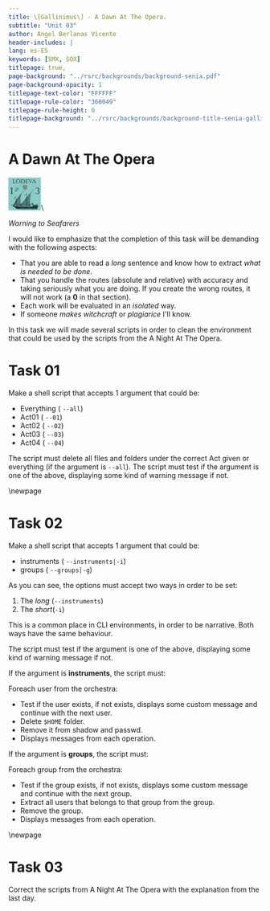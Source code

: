 ```yaml
---
title: \[Gallinimus\] - A Dawn At The Opera.
subtitle: "Unit 03"
author: Angel Berlanas Vicente
header-includes: |
lang: es-ES
keywords: [SMX, SOX]
titlepage: true,
page-background: "../rsrc/backgrounds/background-senia.pdf"
page-background-opacity: 1
titlepage-text-color: "FFFFFF"
titlepage-rule-color: "360049"
titlepage-rule-height: 0
titlepage-background: "../rsrc/backgrounds/background-title-senia-gallinimus.pdf"
---
```



# A Dawn At The Opera

![Seafarers](imgs/seafarers01.png)\

*Warning to Seafarers*

I would like to emphasize that the completion of this task will be demanding with the following aspects:

- That you are able to read a *long* sentence and know how to extract *what is needed to be done*.
- That you handle the routes (absolute and relative) with accuracy and taking seriously what you are doing. If you create the wrong routes, it will not work (a **0** in that section).
- Each work will be evaluated in an *isolated* way.
- If someone *makes witchcraft* or *plagiarice* I'll know.

In this task we will made several scripts in order to clean the environment that could be used by the scripts from the
A Night At The Opera.

# Task 01

Make a shell script that accepts 1 argument that could be:

- Everything ( `--all`)
- Act01 ( `--01`)
- Act02 ( `--02`)
- Act03 ( `--03`)
- Act04 ( `--04`)

The script must delete all files and folders under the correct Act given or everything (if the argument is `--all`).
The script must test if the argument is one of the above, displaying some kind of warning message if not.

\newpage
# Task 02

Make a shell script that accepts 1 argument that could be:

- instruments ( `--instruments|-i`)
- groups ( `--groups|-g`)

As you can see, the options must accept two ways in order to be set:

1. The *long* (`--instruments`)
2. The *short*(`-i`)

This is a common place in CLI environments, in order to be narrative. Both ways have the same behaviour.

The script must test if the argument is one of the above, displaying some kind of warning message if not.

If the argument is **instruments**, the script must:

Foreach user from the orchestra:

- Test if the user exists, if not exists, displays some custom message and continue with the next user.
- Delete `$HOME` folder.
- Remove it from shadow  and passwd.
- Displays messages from each operation.

If the argument is **groups**, the script must:

Foreach group from the orchestra:

- Test if the group exists, if not exists, displays some custom message and continue with the next group.
- Extract all users that belongs to that group from the group.
- Remove the group.
- Displays messages from each operation.

\newpage
# Task 03

Correct the scripts from A Night At The Opera with the explanation from the last day.


